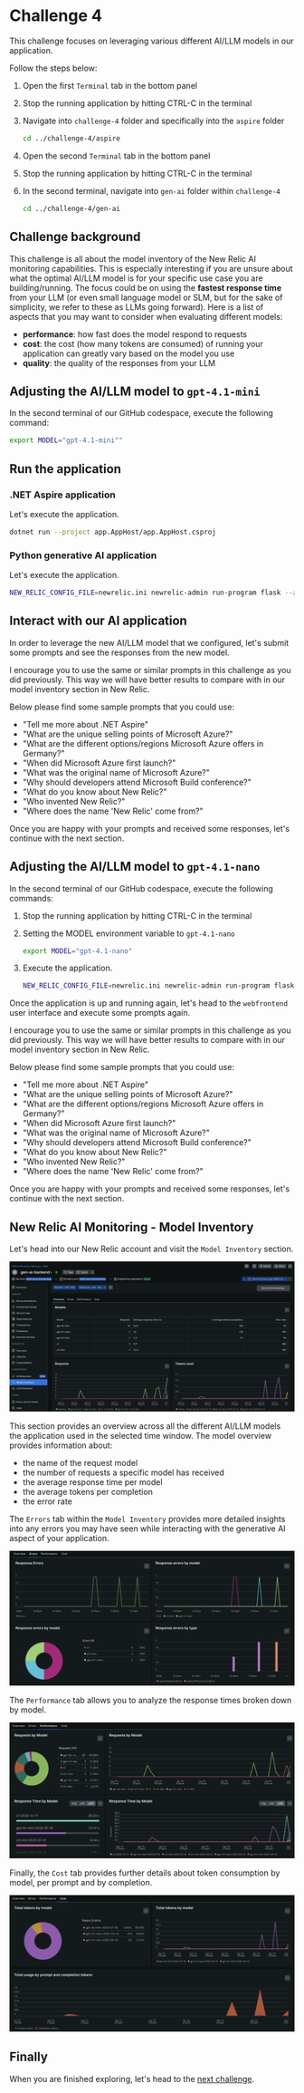 # Challenge 4

This challenge focuses on leveraging various different AI/LLM models in our application.

Follow the steps below:

1. Open the first `Terminal` tab in the bottom panel

2. Stop the running application by hitting CTRL-C in the terminal

3. Navigate into `challenge-4` folder and specifically into the `aspire` folder

    ```bash
    cd ../challenge-4/aspire
    ```

4. Open the second `Terminal` tab in the bottom panel

5. Stop the running application by hitting CTRL-C in the terminal

6. In the second terminal, navigate into `gen-ai` folder within `challenge-4`

    ```bash
    cd ../challenge-4/gen-ai
    ```

## Challenge background

This challenge is all about the model inventory of the New Relic AI monitoring capabilities. This is especially interesting if you are unsure about what the optimal AI/LLM model is for your specific use case you are building/running. The focus could be on using the **fastest response time** from your LLM (or even small language model or SLM, but for the sake of simplicity, we refer to these as LLMs going forward). Here is a list of aspects that you may want to consider when evaluating different models:

- **performance**: how fast does the model respond to requests
- **cost**: the cost (how many tokens are consumed) of running your application can greatly vary based on the model you use
- **quality**: the quality of the responses from your LLM

## Adjusting the AI/LLM model to `gpt-4.1-mini`

In the second terminal of our GitHub codespace, execute the following command:

```bash
export MODEL="gpt-4.1-mini""
```

## Run the application

### .NET Aspire application

Let's execute the application.

```bash
dotnet run --project app.AppHost/app.AppHost.csproj
```

### Python generative AI application

Let's execute the application.

```bash
NEW_RELIC_CONFIG_FILE=newrelic.ini newrelic-admin run-program flask --app app.py run --host 0.0.0.0 --port 5004
```

## Interact with our AI application

In order to leverage the new AI/LLM model that we configured, let's submit some prompts and see the responses from the new model.

I encourage you to use the same or similar prompts in this challenge as you did previously. This way we will have better results to compare with in our model inventory section in New Relic.

Below please find some sample prompts that you could use:

- "Tell me more about .NET Aspire"
- "What are the unique selling points of Microsoft Azure?"
- "What are the different options/regions Microsoft Azure offers in Germany?"
- "When did Microsoft Azure first launch?"
- "What was the original name of Microsoft Azure?"
- "Why should developers attend Microsoft Build conference?"
- "What do you know about New Relic?"
- "Who invented New Relic?"
- "Where does the name 'New Relic' come from?"

Once you are happy with your prompts and received some responses, let's continue with the next section.

## Adjusting the AI/LLM model to `gpt-4.1-nano`

In the second terminal of our GitHub codespace, execute the following commands:

1. Stop the running application by hitting CTRL-C in the terminal

2. Setting the MODEL environment variable to `gpt-4.1-nano`

    ```bash
    export MODEL="gpt-4.1-nano"
    ```

3. Execute the application.

    ```bash
    NEW_RELIC_CONFIG_FILE=newrelic.ini newrelic-admin run-program flask --app app.py run --host 0.0.0.0 --port 5004
    ```

Once the application is up and running again, let's head to the `webfrontend` user interface and execute some prompts again.

I encourage you to use the same or similar prompts in this challenge as you did previously. This way we will have better results to compare with in our model inventory section in New Relic.

Below please find some sample prompts that you could use:

- "Tell me more about .NET Aspire"
- "What are the unique selling points of Microsoft Azure?"
- "What are the different options/regions Microsoft Azure offers in Germany?"
- "When did Microsoft Azure first launch?"
- "What was the original name of Microsoft Azure?"
- "Why should developers attend Microsoft Build conference?"
- "What do you know about New Relic?"
- "Who invented New Relic?"
- "Where does the name 'New Relic' come from?"

Once you are happy with your prompts and received some responses, let's continue with the next section.

## New Relic AI Monitoring - Model Inventory

Let's head into our New Relic account and visit the `Model Inventory` section.

![New Relic gen-ai backend AI monitoring inventory](./assets/new-relic-gen-ai-backend-ai-monitoring-inventory.png)

This section provides an overview across all the different AI/LLM models the application used in the selected time window. The model overview provides information about:

- the name of the request model
- the number of requests a specific model has received
- the average response time per model
- the average tokens per completion
- the error rate

The `Errors` tab within the `Model Inventory` provides more detailed insights into any errors you may have seen while interacting with the generative AI aspect of your application.

![New Relic gen-ai backend AI monitoring inventory errors](./assets/new-relic-gen-ai-backend-ai-monitoring-inventory-errors.png)

The `Performance` tab allows you to analyze the response times broken down by model.

![New Relic gen-ai backend AI monitoring inventory performance](./assets/new-relic-gen-ai-backend-ai-monitoring-inventory-perf.png)

Finally, the `Cost` tab provides further details about token consumption by model, per prompt and by completion.

![New Relic gen-ai backend AI monitoring inventory cost](./assets/new-relic-gen-ai-backend-ai-monitoring-inventory-cost.png)

## Finally

When you are finished exploring, let's head to the [next challenge](../challenge-5/README.md).
